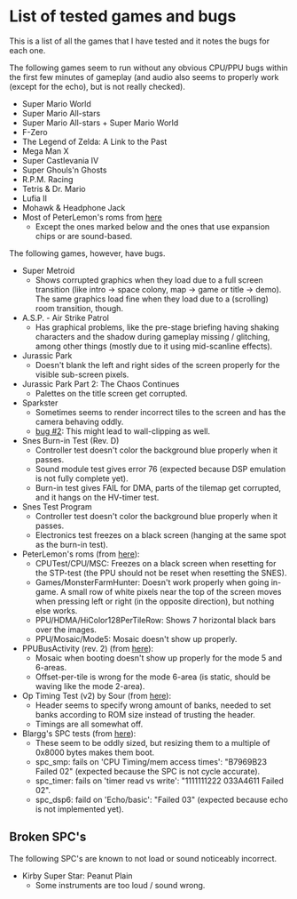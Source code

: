 # List of tested games and bugs
This is a list of all the games that I have tested and it notes the bugs for each one.

The following games seem to run without any obvious CPU/PPU bugs within the first few minutes of gameplay (and audio also seems to properly work (except for the echo), but is not really checked).

- Super Mario World
- Super Mario All-stars
- Super Mario All-stars + Super Mario World
- F-Zero
- The Legend of Zelda: A Link to the Past
- Mega Man X
- Super Castlevania IV
- Super Ghouls'n Ghosts
- R.P.M. Racing
- Tetris & Dr. Mario
- Lufia II
- Mohawk & Headphone Jack
- Most of PeterLemon's roms from [here](https://github.com/PeterLemon/SNES)
  - Except the ones marked below and the ones that use expansion chips or are sound-based.

The following games, however, have bugs.

- Super Metroid
  - Shows corrupted graphics when they load due to a full screen transition (like intro -> space colony, map -> game or title -> demo). The same graphics load fine when they load due to a (scrolling) room transition, though.
- A.S.P. - Air Strike Patrol
  - Has graphical problems, like the pre-stage briefing having shaking characters and the shadow during gameplay missing / glitching, among other things (mostly due to it using mid-scanline effects).
- Jurassic Park
  - Doesn't blank the left and right sides of the screen properly for the visible sub-screen pixels.
- Jurassic Park Part 2: The Chaos Continues
  - Palettes on the title screen get corrupted.
- Sparkster
  - Sometimes seems to render incorrect tiles to the screen and has the camera behaving oddly.
  - [bug #2](https://github.com/elzo-d/SnesJs/issues/2): This might lead to wall-clipping as well.
- Snes Burn-in Test (Rev. D)
  - Controller test doesn't color the background blue properly when it passes.
  - Sound module test gives error 76 (expected because DSP emulation is not fully complete yet).
  - Burn-in test gives FAIL for DMA, parts of the tilemap get corrupted, and it hangs on the HV-timer test.
- Snes Test Program
  - Controller test doesn't color the background blue properly when it passes.
  - Electronics test freezes on a black screen (hanging at the same spot as the burn-in test).
- PeterLemon's roms (from [here](https://github.com/PeterLemon/SNES)):
  - CPUTest/CPU/MSC: Freezes on a black screen when resetting for the STP-test (the PPU should not be reset when resetting the SNES).
  - Games/MonsterFarmHunter: Doesn't work properly when going in-game. A small row of white pixels near the top of the screen moves when pressing left or right (in the opposite direction), but nothing else works.
  - PPU/HDMA/HiColor128PerTileRow: Shows 7 horizontal black bars over the images.
  - PPU/Mosaic/Mode5: Mosaic doesn't show up properly.
- PPUBusActivity (rev. 2) (from [here](https://forums.nesdev.com/viewtopic.php?t=14467)):
  - Mosaic when booting doesn't show up properly for the mode 5 and 6-areas.
  - Offset-per-tile is wrong for the mode 6-area (is static, should be waving like the mode 2-area).
- Op Timing Test (v2) by Sour (from [here](https://forums.nesdev.com/viewtopic.php?f=12&t=18658&start=105)):
  - Header seems to specify wrong amount of banks, needed to set banks according to ROM size instead of trusting the header.
  - Timings are all somewhat off.
- Blargg's SPC tests (from [here](https://forums.nesdev.com/viewtopic.php?f=12&t=18005)):
  - These seem to be oddly sized, but resizing them to a multiple of 0x8000 bytes makes them boot.
  - spc_smp: fails on 'CPU Timing/mem access times': "B7969B23 Failed 02" (expected because the SPC is not cycle accurate).
  - spc_timer: fails on 'timer read vs write': "1111111222 033A4611 Failed 02".
  - spc_dsp6: faild on 'Echo/basic': "Failed 03" (expected because echo is not implemented yet).

## Broken SPC's

The following SPC's are known to not load or sound noticeably incorrect.

- Kirby Super Star: Peanut Plain
  - Some instruments are too loud / sound wrong.
